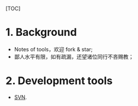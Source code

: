 [TOC]

# 1. Background

- Notes of tools，欢迎 fork & star;
- 鄙人水平有限，如有疏漏，还望诸位同行不吝赐教；



# 2. Development tools

- [SVN](./DevelopmentTools/SVN.md).
